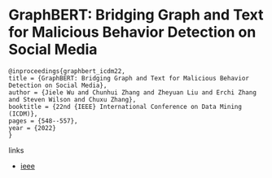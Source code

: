 # GraphBERT: Bridging Graph and Text for Malicious Behavior Detection on Social Media

```
@inproceedings{graphbert_icdm22,
title = {GraphBERT: Bridging Graph and Text for Malicious Behavior Detection on Social Media},
author = {Jiele Wu and Chunhui Zhang and Zheyuan Liu and Erchi Zhang and Steven Wilson and Chuxu Zhang},
booktitle = {22nd {IEEE} International Conference on Data Mining (ICDM)},
pages = {548--557},
year = {2022}
}
```

links
- [ieee](https://doi.org/10.1109/ICDM54844.2022.00065)
